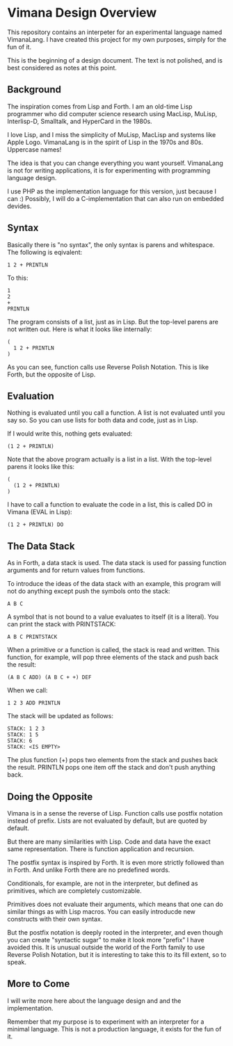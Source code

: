 # Vimana Design Overview

This repository contains an interpeter for an experimental language named VimanaLang. I have created this project for my own purposes, simply for the fun of it. 

This is the beginning of a design document. The text is not polished, and is best considered as notes at this point.

## Background

The inspiration comes from Lisp and Forth. I am an old-time Lisp programmer who did computer science research using MacLisp, MuLisp, Interlisp-D, Smalltalk, and HyperCard in the 1980s. 

I love Lisp, and I miss the simplicity of MuLisp, MacLisp and systems like Apple Logo. VimanaLang is in the spirit of Lisp in the 1970s and 80s. Uppercase names!

The idea is that you can change everything you want yourself. VimanaLang is not for writing applications, it is for experimenting with programming language design.

I use PHP as the implementation language for this version, just because I can :) Possibly, I will do a C-implementation that can also run on embedded devides.

## Syntax

Basically there is "no syntax", the only syntax is parens and whitespace. The following is eqivalent:

    1 2 + PRINTLN

To this:

    1
    2
    +
    PRINTLN

The program consists of a list, just as in Lisp. But the top-level parens are not written out. Here is what it looks like internally:

    (
      1 2 + PRINTLN
    )

As you can see, function calls use Reverse Polish Notation. This is like Forth, but the opposite of Lisp.

## Evaluation

Nothing is evaluated until you call a function. A list is not evaluated until you say so. So you can use lists for both data and code, just as in Lisp.

If I would write this, nothing gets evaluated:

    (1 2 + PRINTLN)

Note that the above program actually is a list in a list. With the top-level parens it looks like this:

    (
      (1 2 + PRINTLN)
    )

I have to call a function to evaluate the code in a list, this is called DO in Vimana (EVAL in Lisp):

    (1 2 + PRINTLN) DO

## The Data Stack

As in Forth, a data stack is used. The data stack is used for passing function arguments and for return values from functions. 

To introduce the ideas of the data stack with an example, this program will not do anything except push the symbols onto the stack:

    A B C
    
A symbol that is not bound to a value evaluates to itself (it is a literal). You can print the stack with PRINTSTACK:

    A B C PRINTSTACK
    
When a primitive or a function is called, the stack is read and written. This function, for example, will pop three elements of the stack and push back the result:

    (A B C ADD) (A B C + +) DEF
    
When we call:

    1 2 3 ADD PRINTLN

The stack will be updated as follows:

    STACK: 1 2 3
    STACK: 1 5
    STACK: 6
    STACK: <IS EMPTY>
    
The plus function (+) pops two elements from the stack and pushes back the result. PRINTLN pops one item off the stack and don't push anything back.

## Doing the Opposite

Vimana is in a sense the reverse of Lisp. Function calls use postfix notation instead of prefix. Lists are not evaluated by default, but are quoted by default.

But there are many similarities with Lisp. Code and data have the exact same representation. There is function application and recursion.

The postfix syntax is inspired by Forth. It is even more strictly followed than in Forth. And unlike Forth there are no predefined words. 

Conditionals, for example, are not in the interpreter, but defined as primitives, which are completely customizable.

Primitives does not evaluate their arguments, which means that one can do similar things as with Lisp macros. You can easily introducde new constructs with their own syntax.

But the postfix notation is deeply rooted in the interpreter, and even though you can create "syntactic sugar" to make it look more "prefix" I have avoided this. It is unusual outside the world of the Forth family to use Reverse Polish Notation, but it is interesting to take this to its fill extent, so to speak.

## More to Come

I will write more here about the language design and and the implementation.

Remember that my purpose is to experiment with an interpreter for a minimal language. This is not a production language, it exists for the fun of it.

<!--

An application I have in mind is retro-style arcade games. I plan to do this using SDL as the graphics engine.


Breaking rules

Licensing

Design overview

Vimana programs are lists. 

Language Characteristics

As simple as possible but usable, both the language and the implementation.

Basically no syntax, only syntax is parens and whitespace.


v1_plain with references:

    (FACT (N) ((N 0 EQ) (1) (N 1 - FACT N *) IFELSE)) DEF
    100000 (20 FACT) DOTIMES
    
php v1_optim/workbench.php  5.78s user 0.02s system 99% cpu 5.804 total
php v1_optim/workbench.php  5.83s user 0.02s system 99% cpu 5.857 total



(php v1_tail/workbench.php  4.49s user 0.01s system 99% cpu 4.516 total) DOC

-->

